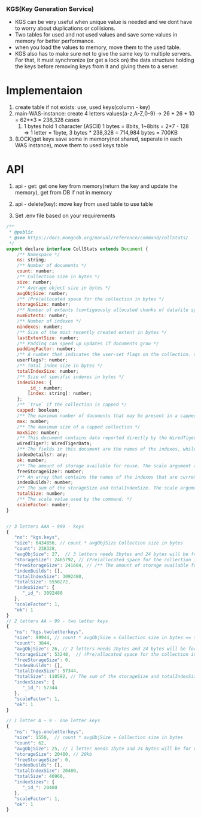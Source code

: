 ### KGS(Key Generation Service)
- KGS can be very useful when unique value is needed and we dont have to worry about duplications or collisions.
- Two tables for used and not used values and save some values in memory for better performance.
- when you load the values to memory, move them to the used table.
- KGS also has to make sure not to give the same key to multiple servers. For that, it must synchronize (or get a lock on) the data structure holding the keys before removing keys from it and giving them to a server.

# Implementaion
1. create table if not exists: use, used keys(column - key)
2. main-WAS-instance: create 4 letters values(a-z,A-Z,0-9) -> 26 + 26 + 10 = 62**3 = 238,328 cases
   1. 1 bytes hold 1 character (ASCII) 1 bytes = 8bits, 1~8bits = 2*7 - 128 => 1 letter = 1byte, 3 bytes * 238,328 = 714,984 bytes = 700KB
3. (LOCK)get keys save some in memory(not shared, seperate in each WAS instance), move them to used keys table

# API
1. api - get: get one key from memory(return the key and update the memory), get from DB if not in memory
2. api - delete(key): move key from used table to use table


3. Set .env file based on your requirements

```javascript
/**
 * @public
 * @see https://docs.mongodb.org/manual/reference/command/collStats/
 */
export declare interface CollStats extends Document {
    /** Namespace */
    ns: string;
    /** Number of documents */
    count: number;
    /** Collection size in bytes */
    size: number;
    /** Average object size in bytes */
    avgObjSize: number;
    /** (Pre)allocated space for the collection in bytes */
    storageSize: number;
    /** Number of extents (contiguously allocated chunks of datafile space) */
    numExtents: number;
    /** Number of indexes */
    nindexes: number;
    /** Size of the most recently created extent in bytes */
    lastExtentSize: number;
    /** Padding can speed up updates if documents grow */
    paddingFactor: number;
    /** A number that indicates the user-set flags on the collection. userFlags only appears when using the mmapv1 storage engine */
    userFlags?: number;
    /** Total index size in bytes */
    totalIndexSize: number;
    /** Size of specific indexes in bytes */
    indexSizes: {
        _id_: number;
        [index: string]: number;
    };
    /** `true` if the collection is capped */
    capped: boolean;
    /** The maximum number of documents that may be present in a capped collection */
    max: number;
    /** The maximum size of a capped collection */
    maxSize: number;
    /** This document contains data reported directly by the WiredTiger engine and other data for internal diagnostic use */
    wiredTiger?: WiredTigerData;
    /** The fields in this document are the names of the indexes, while the values themselves are documents that contain statistics for the index provided by the storage engine */
    indexDetails?: any;
    ok: number;
    /** The amount of storage available for reuse. The scale argument affects this value. */
    freeStorageSize?: number;
    /** An array that contains the names of the indexes that are currently being built on the collection */
    indexBuilds?: number;
    /** The sum of the storageSize and totalIndexSize. The scale argument affects this value */
    totalSize: number;
    /** The scale value used by the command. */
    scaleFactor: number;
}


// 3 letters AAA ~ 999 - keys
{ 
   "ns": "kgs.keys",
   "size": 6434856, // count * avgObjSize Collection size in bytes
   "count": 238328,
   "avgObjSize": 27,  // 3 letters needs 3bytes and 24 bytes will be for other things
   "storageSize": 2465792, // (Pre)allocated space for the collection in bytes
   "freeStorageSize": 241664, // /** The amount of storage available for reuse. The scale argument affects this value. */
   "indexBuilds": [],
   "totalIndexSize": 3092480, 
   "totalSize": 5558272,
   "indexSizes": {
      "_id_": 3092480
   },
   "scaleFactor": 1,
   "ok": 1
}
// 2 letters AA ~ 99 - two letter keys
{       
   "ns": "kgs.twoletterkeys",
   "size": 99944, // count * avgObjSize = Collection size in bytes == total
   "count": 3844,
   "avgObjSize": 26, // 2 letters needs 2bytes and 24 bytes will be for other things
   "storageSize": 53248,  // (Pre)allocated space for the collection in bytes = 52kb
   "freeStorageSize": 0,
   "indexBuilds": [],
   "totalIndexSize": 57344,
   "totalSize": 110592, // The sum of the storageSize and totalIndexSize
   "indexSizes": {
      "_id_": 57344 
   },
   "scaleFactor": 1,
   "ok": 1
}

// 1 letter A ~ 9 - one letter keys
{
   "ns": "kgs.oneletterkeys",
   "size": 1550,  // count * avgObjSize = Collection size in bytes
   "count": 62,
   "avgObjSize": 25, // 1 letter needs 1byte and 24 bytes will be for other things /
   "storageSize": 20480, // 20kb
   "freeStorageSize": 0,
   "indexBuilds": [],
   "totalIndexSize": 20480,
   "totalSize": 40960,
   "indexSizes": {
      "_id_": 20480
   },
   "scaleFactor": 1,
   "ok": 1
}

```

